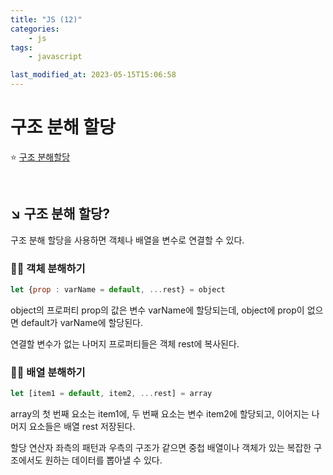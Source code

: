 ```yaml
---
title: "JS (12)"
categories:
    - js
tags:
    - javascript

last_modified_at: 2023-05-15T15:06:58
---
```


# 구조 분해 할당

⭐️ [구조 분해할당](https://ko.javascript.info/destructuring-assignment)

<br>

## ↘︎ 구조 분해 할당?

구조 분해 할당을 사용하면 객체나 배열을 변수로 연결할 수 있다.

### ☝🏻 객체 분해하기

```js
let {prop : varName = default, ...rest} = object
```

object의 프로퍼티 prop의 값은 변수 varName에 할당되는데, object에 prop이 없으면 default가 varName에 할당된다.

연결할 변수가 없는 나머지 프로퍼티들은 객체 rest에 복사된다.

### ☝🏻 배열 분해하기

```js
let [item1 = default, item2, ...rest] = array
```

array의 첫 번째 요소는 item1에, 두 번째 요소는 변수 item2에 할당되고, 이어지는 나머지 요소들은 배열 rest 저장된다.

할당 연산자 좌측의 패턴과 우측의 구조가 같으면 중첩 배열이나 객체가 있는 복잡한 구조에서도 원하는 데이터를 뽑아낼 수 있다.

